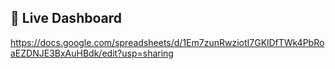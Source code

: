 ## 🔗 Live Dashboard
https://docs.google.com/spreadsheets/d/1Em7zunRwziotI7GKlDfTWk4PbRoaEZDNJE3BxAuHBdk/edit?usp=sharing
